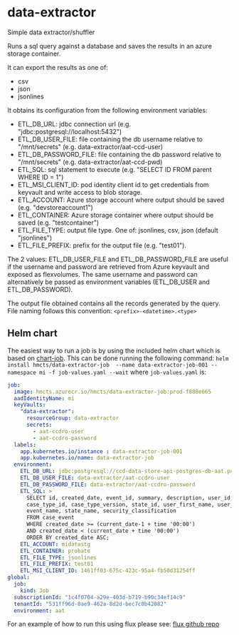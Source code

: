 # data-extractor
Simple data extractor/shuffler

Runs a sql query against a database and saves the results in an azure storage container.

It can export the results as one of:
* csv
* json
* jsonlines

It obtains its configuration from the following environment variables:
* ETL_DB_URL: jdbc connection url  (e.g. "jdbc:postgresql://localhost:5432")
* ETL_DB_USER_FILE: file containing the db username relative to "/mnt/secrets" (e.g. data-extractor/aat-ccd-user)
* ETL_DB_PASSWORD_FILE: file containing the db password relative to "/mnt/secrets" (e.g. data-extractor/aat-ccd-pwd)
* ETL_SQL: sql statement to execute (e.g. "SELECT ID FROM parent WHERE ID = 1")
* ETL_MSI_CLIENT_ID: pod identity client id to get credentials from keyvault and write access to blob storage. 
* ETL_ACCOUNT: Azure storage account where output should be saved (e.g. "devstoreaccount1")
* ETL_CONTAINER: Azure storage container where output should be saved (e.g. "testcontainer")
* ETL_FILE_TYPE: output file type. One of: jsonlines, csv, json (default "jsonlines")
* ETL_FILE_PREFIX: prefix for the output file (e.g. "test01"). 

The 2 values: ETL_DB_USER_FILE and ETL_DB_PASSWORD_FILE are useful if the username and password are retrieved 
from Azure keyvault and exposed as flexvolumes. The same username and password can alternatively be passed as environment 
variables (ETL_DB_USER and ETL_DB_PASSWORD).


The output file obtained contains all the records generated by the query. 
File naming follows this convention: `<prefix>-<datetime>.<type>`

## Helm chart
The easiest way to run a job is by using the included helm chart which is 
based on [chart-job](https://github.com/hmcts/chart-job). This can be done running the following command:
`helm install hmcts/data-extractor-job  --name data-extractor-job-001 --namespace mi -f job-values.yaml --wait`
where `job-values.yaml` is:
```yaml
job:
  image: hmcts.azurecr.io/hmcts/data-extractor-job:prod-f888e665
  aadIdentityName: mi
  keyVaults:
    "data-extractor":
      resourceGroup: data-extractor
      secrets:
        - aat-ccdro-user
        - aat-ccdro-password
  labels:
    app.kubernetes.io/instance : data-extractor-job-001
    app.kubernetes.io/name: data-extractor-job
  environment:
    ETL_DB_URL: jdbc:postgresql://ccd-data-store-api-postgres-db-aat.postgres.database.azure.com:5432/ccd_data_store
    ETL_DB_USER_FILE: data-extractor/aat-ccdro-user
    ETL_DB_PASSWORD_FILE: data-extractor/aat-ccdro-password
    ETL_SQL: >
      SELECT id, created_date, event_id, summary, description, user_id, case_data_id,
      case_type_id, case_type_version, state_id, user_first_name, user_last_name,
      event_name, state_name, security_classification
      FROM case_event
      WHERE created_date >= (current_date-1 + time '00:00')
      AND created_date < (current_date + time '00:00')
      ORDER BY created_date ASC;
    ETL_ACCOUNT: midatastg
    ETL_CONTAINER: probate
    ETL_FILE_TYPE: jsonlines
    ETL_FILE_PREFIX: test01
    ETL_MSI_CLIENT_ID: 1461ff03-675c-423c-95a4-fb50d31254ff
global:
  job:
    kind: Job
  subscriptionId: "1c4f0704-a29e-403d-b719-b90c34ef14c9"
  tenantId: "531ff96d-0ae9-462a-8d2d-bec7c0b42082"
  environment: aat
``` 

For an example of how to run this using flux please see:
[flux github repo](https://github.com/hmcts/cnp-flux-config/blob/master/k8s/aat/software-engineering/data-extractor-job/data-extractor-job.yaml)
